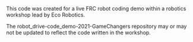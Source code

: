 This code was created for a live FRC robot coding demo within a robotics workshop lead by Eco Robotics. 

The robot_drive-code_demo-2021-GameChangers repository may or may not be updated to reflect the code written in the workshop.
